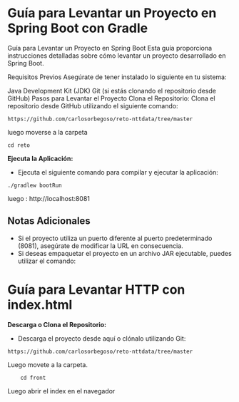 
# Guía para Levantar un Proyecto en Spring Boot con Gradle

Guía para Levantar un Proyecto en Spring Boot
Esta guía proporciona instrucciones detalladas sobre cómo levantar un proyecto desarrollado en Spring Boot.

Requisitos Previos
Asegúrate de tener instalado lo siguiente en tu sistema:

Java Development Kit (JDK)
Git (si estás clonando el repositorio desde GitHub)
Pasos para Levantar el Proyecto
Clona el Repositorio:
Clona el repositorio desde GitHub utilizando el siguiente comando:

~~~
https://github.com/carlosorbegoso/reto-nttdata/tree/master
~~~
luego moverse a la carpeta
~~~
cd reto
~~~
**Ejecuta la Aplicación:**

- Ejecuta el siguiente comando para compilar y ejecutar la aplicación:
~~~
./gradlew bootRun
~~~

luego :
http://localhost:8081
## Notas Adicionales

- Si el proyecto utiliza un puerto diferente al puerto predeterminado (8081), asegúrate de modificar la URL en consecuencia.
- Si deseas empaquetar el proyecto en un archivo JAR ejecutable, puedes utilizar el comando:



# Guía para Levantar  HTTP con index.html

**Descarga o Clona el Repositorio:**

- Descarga el proyecto desde aquí o clónalo utilizando Git:
~~~
https://github.com/carlosorbegoso/reto-nttdata/tree/master
~~~

Luego movete a la carpeta.
~~~
	cd front
~~~
Luego abrir el index en el navegador
